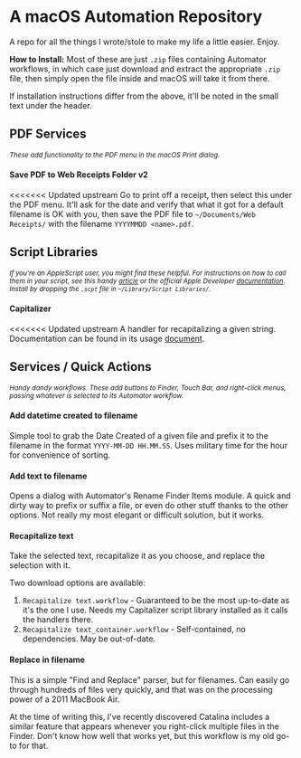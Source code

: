 # A macOS Automation Repository
A repo for all the things I wrote/stole to make my life a little easier. Enjoy.

**How to Install:** Most of these are just `.zip` files containing Automator workflows, in which case just download and extract the appropriate `.zip` file, then simply open the file inside and macOS will take it from there.

If installation instructions differ from the above, it'll be noted in the small text under the header.

## PDF Services
<sup>*These add functionality to the PDF menu in the macOS Print dialog.*</sup>

#### Save PDF to Web Receipts Folder v2
<<<<<<< Updated upstream
Go to print off a receipt, then select this under the PDF menu. It'll ask for the date and verify that what it got for a default filename is OK with you, then save the PDF file to `~/Documents/Web Receipts/` with the filename `YYYYMMDD <name>.pdf`.

## Script Libraries
<sup>*If you're an AppleScript user, you might find these helpful. For instructions on how to call them in your script, see this handy [article](https://macosxautomation.com/mavericks/libraries/examples.html) or the official Apple Developer [documentation](https://developer.apple.com/library/archive/documentation/AppleScript/Conceptual/AppleScriptLangGuide/reference/ASLR_load_script.html#//apple_ref/doc/uid/TP40000983-CH227-SW2). Install by dropping the `.scpt` file in `~/Library/Script Libraries/`.*</sup>

#### Capitalizer
<<<<<<< Updated upstream
A handler for recapitalizing a given string. Documentation can be found in its usage [document](https://github.com/jpcranford/automations/blob/main/Script%20Libraries/Capitalizer%20usage.md).

## Services / Quick Actions
<sup>*Handy dandy workflows. These add buttons to Finder, Touch Bar, and right-click menus, passing whatever is selected to its Automator workflow.*</sup>

#### Add datetime created to filename
Simple tool to grab the Date Created of a given file and prefix it to the filename in the format `YYYY-MM-DD HH.MM.SS`. Uses military time for the hour for convenience of sorting.

#### Add text to filename
Opens a dialog with Automator's Rename Finder Items module. A quick and dirty way to prefix or suffix a file, or even do other stuff thanks to the other options. Not really my most elegant or difficult solution, but it works.

#### Recapitalize text
Take the selected text, recapitalize it as you choose, and replace the selection with it.

Two download options are available:
1. `Recapitalize text.workflow` - Guaranteed to be the most up-to-date as it's the one I use. Needs my Capitalizer script library installed as it calls the handlers there.
2. `Recapitalize text_container.workflow` - Self-contained, no dependencies. May be out-of-date.

#### Replace in filename
This is a simple "Find and Replace" parser, but for filenames. Can easily go through hundreds of files very quickly, and that was on the processing power of a 2011 MacBook Air.

At the time of writing this, I've recently discovered Catalina includes a similar feature that appears whenever you right-click multiple files in the Finder. Don't know how well that works yet, but this workflow is my old go-to for that.
